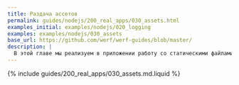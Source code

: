 ```yaml
---
title: Раздача ассетов
permalink: guides/nodejs/200_real_apps/030_assets.html
examples_initial: examples/nodejs/020_logging
examples: examples/nodejs/030_assets
base_url: https://github.com/werf/werf-guides/blob/master/
description: |
  В этой главе мы реализуем в приложении работу со статическими файлами и покажем, как правильно отдавать их клиенту.
---
```


{% include guides/200_real_apps/030_assets.md.liquid %}
